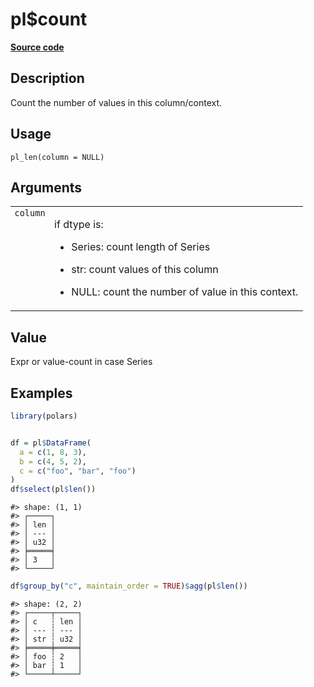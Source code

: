 

# pl$count

[**Source code**](https://github.com/pola-rs/r-polars/tree/5765842071140bd7a822ebb4fd6b0ab652d73f0d/R/functions__lazy.R#L107)

## Description

Count the number of values in this column/context.

## Usage

<pre><code class='language-R'>pl_len(column = NULL)
</code></pre>

## Arguments

<table>
<tr>
<td style="white-space: nowrap; font-family: monospace; vertical-align: top">
<code id="pl_len_:_column">column</code>
</td>
<td>

if dtype is:

<ul>
<li>

Series: count length of Series

</li>
<li>

str: count values of this column

</li>
<li>

NULL: count the number of value in this context.

</li>
</ul>
</td>
</tr>
</table>

## Value

Expr or value-count in case Series

## Examples

``` r
library(polars)


df = pl$DataFrame(
  a = c(1, 8, 3),
  b = c(4, 5, 2),
  c = c("foo", "bar", "foo")
)
df$select(pl$len())
```

    #> shape: (1, 1)
    #> ┌─────┐
    #> │ len │
    #> │ --- │
    #> │ u32 │
    #> ╞═════╡
    #> │ 3   │
    #> └─────┘

``` r
df$group_by("c", maintain_order = TRUE)$agg(pl$len())
```

    #> shape: (2, 2)
    #> ┌─────┬─────┐
    #> │ c   ┆ len │
    #> │ --- ┆ --- │
    #> │ str ┆ u32 │
    #> ╞═════╪═════╡
    #> │ foo ┆ 2   │
    #> │ bar ┆ 1   │
    #> └─────┴─────┘
